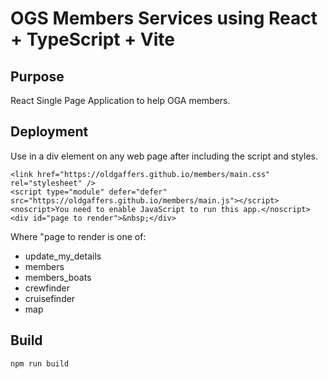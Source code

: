 # OGS Members Services using React + TypeScript + Vite

## Purpose
React Single Page Application to help OGA members.

## Deployment

Use in a div element on any web page after including the script and styles.

    <link href="https://oldgaffers.github.io/members/main.css" rel="stylesheet" />
    <script type="module" defer="defer" src="https://oldgaffers.github.io/members/main.js"></script>
    <noscript>You need to enable JavaScript to run this app.</noscript>
    <div id="page to render">&nbsp;</div>

Where "page to render is one of:

- update_my_details
- members
- members_boats
- crewfinder
- cruisefinder
- map

## Build

    npm run build



